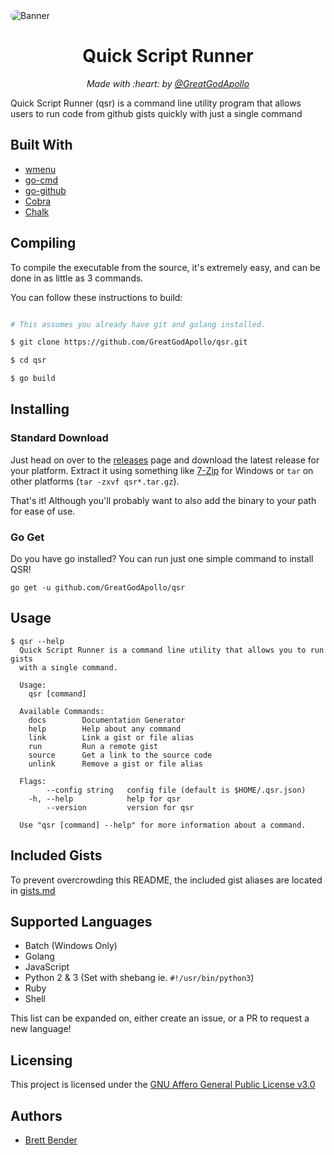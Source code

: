 <img alt="Banner" src="assets/img/banner.png" style="border-radius:10px">
<h1 align="center">Quick Script Runner</h1>
<p align="center"><i>Made with :heart: by <a href="https://github.com/GreatGodApollo">@GreatGodApollo</a></i></p>

Quick Script Runner (qsr) is a command line utility program that allows users to run code from github gists quickly with just a single command

## Built With

* [wmenu](https://github.com/dixonwille/wmenu/)
* [go-cmd](https://github.com/go-cmd/cmd)
* [go-github](https://github.com/google/go-github)
* [Cobra](https://github.com/spf13/cobra)
* [Chalk](https://github.com/ttacon/chalk)


## Compiling

To compile the executable from the source, it's extremely easy, and can be done in as little as 3 commands.

You can follow these instructions to build:
```bash

# This assumes you already have git and golang installed.

$ git clone https://github.com/GreatGodApollo/qsr.git

$ cd qsr

$ go build

```


## Installing

### Standard Download
Just head on over to the [releases](https://github.com/GreatGodApollo/qsr/releases) page and download the latest release
for your platform. Extract it using something like [7-Zip](https://www.7-zip.org) for Windows or `tar` on other 
platforms (`tar -zxvf qsr*.tar.gz`).

That's it! Although you'll probably want to also add the binary to your path for ease of use.

### Go Get
Do you have go installed? You can run just one simple command to install QSR!
```shell
go get -u github.com/GreatGodApollo/qsr
```

## Usage

```shell
$ qsr --help
  Quick Script Runner is a command line utility that allows you to run gists
  with a single command.
  
  Usage:
    qsr [command]
  
  Available Commands:
    docs        Documentation Generator
    help        Help about any command
    link        Link a gist or file alias
    run         Run a remote gist
    source      Get a link to the source code
    unlink      Remove a gist or file alias
  
  Flags:
        --config string   config file (default is $HOME/.qsr.json)
    -h, --help            help for qsr
        --version         version for qsr
  
  Use "qsr [command] --help" for more information about a command.
```

## Included Gists
To prevent overcrowding this README, the included gist aliases are located in [gists.md](gists.md)

## Supported Languages
- Batch (Windows Only)
- Golang
- JavaScript
- Python 2 & 3 (Set with shebang ie. `#!/usr/bin/python3`)
- Ruby
- Shell

This list can be expanded on, either create an issue, or a PR to request a new language!

## Licensing

This project is licensed under the [GNU Affero General Public License v3.0](https://choosealicense.com/licenses/agpl-3.0/)

## Authors

* [Brett Bender](https://github.com/GreatGodApollo)
